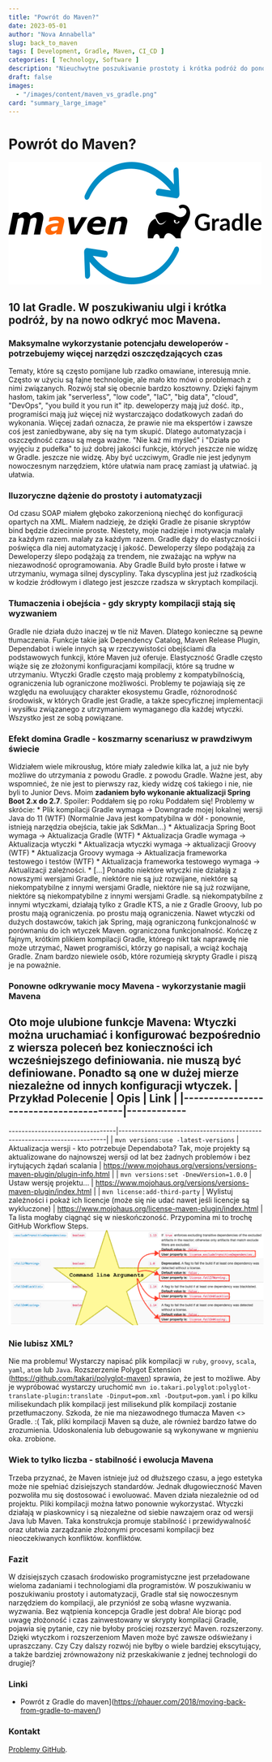 ```yaml
---
title: "Powrót do Maven?"
date: 2023-05-01
author: "Nova Annabella"
slug: back_to_maven
tags: [ Development, Gradle, Maven, CI_CD ]
categories: [ Technology, Software ]
description: "Nieuchwytne poszukiwanie prostoty i krótka podróż do ponownego odkrycia mocy Mavena"
draft: false
images:
  - "/images/content/maven_vs_gradle.png"
card: "summary_large_image"
---
```




# Powrót do Maven?

[![maven_vs_gradle](/images/content/maven_vs_gradle.png)](https://phauer.com/2018/moving-back-from-gradle-to-maven/)

## 10 lat Gradle. W poszukiwaniu ulgi i krótka podróż, by na nowo odkryć moc Mavena.



### Maksymalne wykorzystanie potencjału deweloperów - potrzebujemy więcej narzędzi oszczędzających czas

Tematy, które są często pomijane lub rzadko omawiane, interesują mnie. Często w użyciu są fajne technologie, ale mało
kto mówi o problemach z nimi związanych. Rozwój stał się obecnie bardzo kosztowny. Dzięki fajnym hasłom, takim jak
"serverless", "low code", "IaC", "big data", "cloud", "DevOps", "you build it you run it" itp. deweloperzy mają już
dość. itp., programiści mają już więcej niż wystarczająco dodatkowych zadań do wykonania. Więcej zadań oznacza, że
prawie nie ma ekspertów i zawsze coś jest zaniedbywane, aby się na tym skupić. Dlatego automatyzacja i oszczędność czasu
są mega ważne. "Nie każ mi myśleć" i "Działa po wyjęciu z pudełka" to już dobrej jakości funkcje, których jeszcze nie
widzę w Gradle. jeszcze nie widzę. Aby być uczciwym, Gradle nie jest jedynym nowoczesnym narzędziem, które ułatwia nam
pracę zamiast ją ułatwiać. ją ułatwia.

### Iluzoryczne dążenie do prostoty i automatyzacji

Od czasu SOAP miałem głęboko zakorzenioną niechęć do konfiguracji opartych na XML. Miałem nadzieję, że dzięki Gradle że
pisanie skryptów bind będzie dziecinnie proste. Niestety, moje nadzieje i motywacja malały za każdym razem. malały za
każdym razem. Gradle dąży do elastyczności i poświęca dla niej automatyzację i jakość. Deweloperzy ślepo podążają za
Deweloperzy ślepo podążają za trendem, nie zważając na wpływ na niezawodność oprogramowania. Aby Gradle Build było
proste i łatwe w utrzymaniu, wymaga silnej dyscypliny. Taka dyscyplina jest już rzadkością w kodzie źródłowym i dlatego
jest jeszcze rzadsza w skryptach kompilacji.

### Tłumaczenia i obejścia - gdy skrypty kompilacji stają się wyzwaniem

Gradle nie działa dużo inaczej w tle niż Maven. Dlatego konieczne są pewne tłumaczenia. Funkcje takie jak Dependency
Catalog, Maven Release Plugin, Dependabot i wiele innych są w rzeczywistości obejściami dla podstawowych funkcji, które
Maven już oferuje. Elastyczność Gradle często wiąże się ze złożonymi konfiguracjami kompilacji, które są trudne w
utrzymaniu. Wtyczki Gradle często mają problemy z kompatybilnością, ograniczenia lub ograniczone możliwości. Problemy te
pojawiają się ze względu na ewoluujący charakter ekosystemu Gradle, różnorodność środowisk, w których Gradle jest
Gradle, a także specyficznej implementacji i wysiłku związanego z utrzymaniem wymaganego dla każdej wtyczki. Wszystko
jest ze sobą powiązane.

### Efekt domina Gradle - koszmarny scenariusz w prawdziwym świecie

Widziałem wiele mikrousług, które miały zaledwie kilka lat, a już nie były możliwe do utrzymania z powodu Gradle. z
powodu Gradle. Ważne jest, aby wspomnieć, że nie jest to pierwszy raz, kiedy widzę coś takiego i nie, nie byli to Junior
Devs. Moim **zadaniem było wykonanie aktualizacji Spring Boot 2.x do 2.7**. Spoiler: Poddałem się po roku Poddałem się!
Problemy w skrócie: * Plik kompilacji Gradle wymaga -> Downgrade mojej lokalnej wersji Java do 11 (WTF) (Normalnie Java
jest  kompatybilna w dół - ponownie, istnieją narzędzia obejścia, takie jak SdkMan...) * Aktualizacja Spring Boot
wymaga -> Aktualizacja Gradle (WTF) * Aktualizacja Gradle wymaga -> Aktualizacja wtyczki * Aktualizacja wtyczki wymaga
-> aktualizacji Groovy (WTF) * Aktualizacja Groovy wymaga -> Aktualizacja frameworka testowego i testów (WTF) *
Aktualizacja frameworka testowego wymaga -> Aktualizacji zależności. * \[...]  Ponadto niektóre wtyczki nie działają z
nowszymi wersjami Gradle, niektóre nie są już rozwijane, niektóre są niekompatybilne z innymi wersjami Gradle, niektóre
nie są już rozwijane, niektóre są niekompatybilne z innymi wersjami Gradle.  są niekompatybilne z innymi wtyczkami,
działają tylko z Gradle KTS, a nie z Gradle Groovy, lub po prostu mają ograniczenia.  po prostu mają ograniczenia.
Nawet wtyczki od dużych dostawców, takich jak Spring, mają ograniczoną funkcjonalność w porównaniu do ich wtyczek Maven.
ograniczona funkcjonalność. Kończę z fajnym, krótkim plikiem kompilacji Gradle, którego nikt tak naprawdę nie może
utrzymać,  Nawet programiści, którzy go napisali, a wciąż kochają Gradle. Znam bardzo niewiele osób, które  rozumieją
skrypty Gradle i piszą je na poważnie.

### Ponowne odkrywanie mocy Mavena - wykorzystanie magii Mavena

Oto moje ulubione funkcje Mavena: Wtyczki można uruchamiać i konfigurować bezpośrednio z wiersza poleceń bez
konieczności ich wcześniejszego definiowania. nie muszą być definiowane. Ponadto są one w dużej mierze niezależne od
innych konfiguracji wtyczek. | Przykład Polecenie | Opis | Link | |---------------------------------------|------------
------------------------------------------------------------------------------------------------------------------------
---------------------------------|--------------------------------------------------------------------------| | `mvn
versions:use -latest-versions` | Aktualizacja wersji - kto potrzebuje Dependabota? Tak, moje projekty są aktualizowane
do najnowszej wersji od lat bez żadnych problemów i bez irytujących żądań scalania |
https://www.mojohaus.org/versions/versions-maven-plugin/plugin-info.html | | `mvn versions:set -DnewVersion=1.0.0` |
Ustaw wersję projektu...
| https://www.mojohaus.org/versions/versions-maven-plugin/index.html | | `mvn license:add-third-party` | Wylistuj
zależności i pokaż ich licencje (może się nie udać nawet jeśli licencje są wykluczone) |
https://www.mojohaus.org/license-maven-plugin/index.html | Ta lista mogłaby ciągnąć się w nieskończoność. Przypomina mi
to trochę GitHub Workflow Steps. ![maven_plugin_command_line_args](/images/content/maven_plugin_command_line_args.png)

### Nie lubisz XML?

Nie ma problemu! Wystarczy napisać plik kompilacji w `ruby`, `groovy`, `scala`, `yaml`, `atom` lub `Java`. Rozszerzenie
Polygot Extension (https://github.com/takari/polyglot-maven) sprawia, że jest to możliwe. Aby je wypróbować wystarczy
uruchomić `mvn io.takari.polyglot:polyglot-translate-plugin:translate -Dinput=pom.xml -Doutput=pom.yaml` i po kilku
milisekundach plik kompilacji jest milisekund plik kompilacji zostanie przetłumaczony. Szkoda, że nie ma niezawodnego
tłumacza Maven <> Gradle. :( Tak, pliki kompilacji Maven są duże, ale również bardzo łatwe do zrozumienia. Udoskonalenia
lub debugowanie są wykonywane w mgnieniu oka. zrobione.

### Wiek to tylko liczba - stabilność i ewolucja Mavena

Trzeba przyznać, że Maven istnieje już od dłuższego czasu, a jego estetyka może nie spełniać dzisiejszych standardów.
Jednak długowieczność Maven pozwoliła mu się dostosować i ewoluować. Maven działa niezależnie od od projektu. Pliki
kompilacji można łatwo ponownie wykorzystać. Wtyczki działają w piaskownicy i są niezależne od siebie nawzajem oraz od
wersji Java lub Maven. Taka konstrukcja promuje stabilność i przewidywalność oraz ułatwia zarządzanie złożonymi
procesami kompilacji bez nieoczekiwanych konfliktów. konfliktów.

### Fazit

W dzisiejszych czasach środowisko programistyczne jest przeładowane wieloma zadaniami i technologiami dla programistów.
W poszukiwaniu w poszukiwaniu prostoty i automatyzacji, Gradle stał się nowoczesnym narzędziem do kompilacji, ale
przyniósł ze sobą własne wyzwania. wyzwania. Bez wątpienia koncepcja Gradle jest dobra! Ale biorąc pod uwagę złożoność i
czas zainwestowany w skrypty kompilacji Gradle, pojawia się pytanie, czy nie byłoby prościej rozszerzyć Maven.
rozszerzony. Dzięki wtyczkom i rozszerzeniom Maven może być zawsze odświeżany i upraszczany. Czy Czy dalszy rozwój nie
byłby o wiele bardziej ekscytujący, a także bardziej zrównoważony niż przeskakiwanie z jednej technologii do drugiej?

### Linki

* Powrót z Gradle do maven](https://phauer.com/2018/moving-back-from-gradle-to-maven/)

### Kontakt

[Problemy GitHub](https://github.com/NovaAnnabella/the_unspoken/issues/new/choose).
